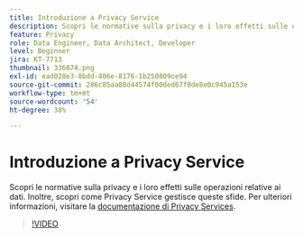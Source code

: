 ```yaml
---
title: Introduzione a Privacy Service
description: Scopri le normative sulla privacy e i loro effetti sulle operazioni relative ai dati. Inoltre, scopri come Privacy Service gestisce queste sfide.
feature: Privacy
role: Data Engineer, Data Architect, Developer
level: Beginner
jira: KT-7713
thumbnail: 336074.png
exl-id: ead028e3-8bdd-406e-8176-1b250809ce94
source-git-commit: 286c85aa88d44574f00ded67f0de8e0c945a153e
workflow-type: tm+mt
source-wordcount: '54'
ht-degree: 38%

---
```


# Introduzione a Privacy Service

Scopri le normative sulla privacy e i loro effetti sulle operazioni relative ai dati. Inoltre, scopri come Privacy Service gestisce queste sfide. Per ulteriori informazioni, visitare la [documentazione di Privacy Services](https://experienceleague.adobe.com/docs/experience-platform/privacy/home.html?lang=it).

>[!VIDEO](https://video.tv.adobe.com/v/3445719?learn=on&enablevpops&captions=ita)
